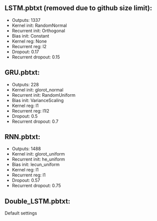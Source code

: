 ## LSTM.pbtxt (removed due to github size limit):
* Outputs: 1337
* Kernel init: RandomNormal
* Recurrent init: Orthogonal
* Bias init: Constant
* Kernel reg: None
* Recurrent reg: l2
* Dropout: 0.17
* Recurrent dropout: 0.15
## GRU.pbtxt:
* Outputs: 228
* Kernel init: glorot_normal
* Recurrent init: RandomUniform
* Bias init: VarianceScaling
* Kernel reg: l1
* Recurrent reg: l1l2
* Dropout: 0.5
* Recurrent dropout: 0.7
## RNN.pbtxt:
* Outputs: 1488
* Kernel init: glorot_uniform
* Recurrent init: he_uniform
* Bias init: lecun_uniform
* Kernel reg: l1
* Recurrent reg: l1
* Dropout: 0.57
* Recurrent dropout: 0.75
## Double_LSTM.pbtxt:
Default settings
